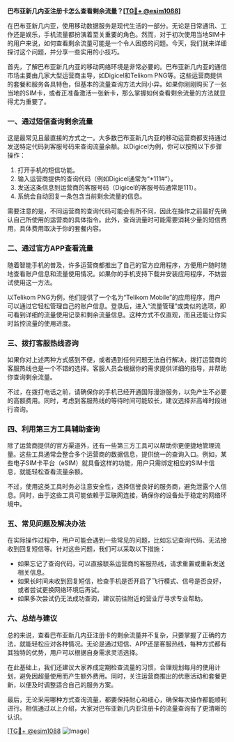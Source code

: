 **巴布亚新几内亚注册卡怎么查看剩余流量？[[TG💪+ @esim1088](https://t.me/s/esim1088)]**

在巴布亚新几内亚，使用移动数据服务是现代生活的一部分。无论是日常通讯、工作还是娱乐，手机流量都扮演着至关重要的角色。然而，对于初次使用当地SIM卡的用户来说，如何查看剩余流量可能是一个令人困惑的问题。今天，我们就来详细探讨这个问题，并分享一些实用的小技巧。

首先，了解巴布亚新几内亚的移动网络环境是非常必要的。巴布亚新几内亚的通信市场主要由几家大型运营商主导，如Digicel和Telikom PNG等。这些运营商提供的套餐和服务各具特色，但基本的流量查询方法大同小异。如果你刚刚购买了一张当地的SIM卡，或者正准备激活一张新卡，那么掌握如何查看剩余流量的方法就显得尤为重要了。

### **一、通过短信查询剩余流量**

这是最常见且最直接的方式之一。大多数巴布亚新几内亚的移动运营商都支持通过发送特定代码到客服号码来查询流量余额。以Digicel为例，你可以按照以下步骤操作：

1. 打开手机的短信功能。
2. 输入运营商提供的查询代码（例如Digicel通常为“*111#”）。
3. 发送这条信息到运营商的客服号码（Digicel的客服号码通常是111）。
4. 系统会自动回复一条包含当前剩余流量的信息。

需要注意的是，不同运营商的查询代码可能会有所不同，因此在操作之前最好先确认自己所使用的运营商的具体指令。此外，查询流量时可能需要消耗少量的短信费用，具体费用取决于你的套餐内容。

### **二、通过官方APP查看流量**

随着智能手机的普及，许多运营商都推出了自己的官方应用程序，方便用户随时随地查看账户信息和流量使用情况。如果你的手机支持下载并安装应用程序，不妨尝试使用这一方法。

以Telikom PNG为例，他们提供了一个名为“Telikom Mobile”的应用程序，用户可以通过它轻松管理自己的账户信息。登录后，进入“流量管理”或类似的选项，即可看到详细的流量使用记录和剩余流量信息。这种方式不仅直观，而且还能让你实时监控流量的使用进度。

### **三、拨打客服热线咨询**

如果你对上述两种方式感到不便，或者遇到任何问题无法自行解决，拨打运营商的客服热线也是一个不错的选择。客服人员会根据你的需求提供详细的指导，并帮助你查询剩余流量。

不过，在拨打电话之前，请确保你的手机已经开通国际漫游服务，以免产生不必要的高额费用。同时，考虑到客服热线的等待时间可能较长，建议选择非高峰时段进行咨询。

### **四、利用第三方工具辅助查询**

除了运营商提供的官方渠道外，还有一些第三方工具可以帮助你更便捷地管理流量。这些工具通常会整合多个运营商的数据信息，提供统一的查询入口。例如，某些电子SIM卡平台（eSIM）就具备这样的功能，用户只需绑定相应的SIM卡信息，就能轻松查看流量余额。

不过，使用这类工具时务必注意安全性，选择信誉良好的服务商，避免泄露个人信息。同时，由于这些工具可能依赖于互联网连接，确保你的设备处于稳定的网络环境中。

### **五、常见问题及解决办法**

在实际操作过程中，用户可能会遇到一些常见的问题，比如忘记查询代码、无法接收到回复短信等。针对这些问题，我们可以采取以下措施：

- 如果忘记了查询代码，可以直接联系运营商的客服热线，请求重置或重新发送相关信息。
- 如果长时间未收到回复短信，检查手机是否开启了飞行模式、信号是否良好，或者尝试更换网络环境后再试。
- 如果多次尝试仍无法成功查询，建议前往附近的营业厅寻求专业帮助。

### **六、总结与建议**

总的来说，查看巴布亚新几内亚注册卡的剩余流量并不复杂，只要掌握了正确的方法，就能轻松应对各种情况。无论是通过短信、APP还是客服热线，每种方式都有其独特的优势，用户可以根据自身需求灵活选择。

在此基础上，我们还建议大家养成定期检查流量的习惯，合理规划每月的使用计划，避免因超量使用而产生额外费用。同时，关注运营商推出的优惠活动和套餐更新，以便及时调整适合自己的服务方案。

最后，无论采用哪种方式查询流量，都要保持耐心和细心，确保每次操作都能顺利进行。相信通过以上介绍，大家对巴布亚新几内亚注册卡的流量查询有了更清晰的认识。

[[TG💪+ @esim1088](https://t.me/s/esim1088) ![Image](https://i.postimg.cc/4NQfJmqS/Snipaste-2025-05-13-00-14-12.png)]